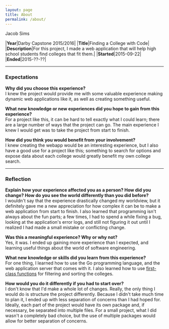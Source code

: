 ```yaml
---
layout: page
title: About
permalink: /about/
---
```


Jacob Sims

|__Year__|Darby Capstone 2015/2016|
|__Title__|Finding a College with Code|
|__Description__|For this project, I made a web application that will help high school students find colleges that fit them.|
|__Started__|2015-09-22|
|__Ended__|2015-??-??|

---

### Expectations

__Why did you choose this experience?__  
I knew the project would provide me with some valuable experience making dynamic web applications like it, as well as creating something useful.

__What new knowledge or new experiences did you hope to gain from this experience?__  
For a project like this, it can be hard to tell exactly what I could learn; there are a large number of ways that the project can go. The main experience I knew I would get was to take the project from start to finish.

__How did you think you would benefit from your involvement?__  
I knew creating the webapp would be an interesting experience, but I also have a good use for a project like this; something to search for options and expose data about each college would greatly benefit my own college search.

---

### Reflection

__Explain how your experience affected you as a person? How did you change? How do you see the world differently than you did before?__  
I wouldn't say that the experience drastically changed my worldview, but it definitely gave me a new appreciation for how complex it can be to make a web application from start to finish. I also learned that programming isn't always about the fun parts; a few times, I had to spend a while fixing a bug, looking at the application's error logs, and still not figuring it out until I realized I had made a small mistake or conflicting change.

__Was this a meaningful experience? Why or why not?__  
Yes, it was. I ended up gaining more experience than I expected, and learning useful things about the world of software engineering.

__What new knowledge or skills did you learn from this experience?__  
For one thing, I learned how to use the Go programming language, and the web application server that comes with it. I also learned how to use [first-class functions](http://jacobsims.github.io/capstone-blog/blog/2015/10/07/first-class-functions.html) for filtering and sorting the colleges.

__How would you do it differently if you had to start over?__  
I don't know that I'd make a whole lot of changes. Really, the only thing I would do is structure the project differently. Because I didn't take much time to plan it, I ended up with less separation of concerns than I had hoped for. Ideally, each part of the project would have its own package and, if necessary, be separated into multiple files. For a small project, what I did wasn't a completely bad choice, but the use of multiple packages would allow for better separation of concerns.
